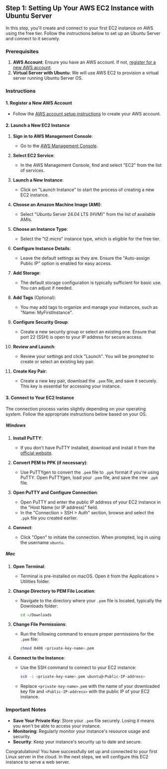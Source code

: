 ## Step 1: Setting Up Your AWS EC2 Instance with Ubuntu Server

In this step, you'll create and connect to your first EC2 instance on AWS using the free tier. Follow the instructions below to set up an Ubuntu Server and connect to it securely.

### Prerequisites

1. **AWS Account**: Ensure you have an AWS account. If not, [register for a new AWS account](https://aws.amazon.com/).
2. **Virtual Server with Ubuntu**: We will use AWS EC2 to provision a virtual server running Ubuntu Server OS.

### Instructions

#### 1. Register a New AWS Account

- Follow the [AWS account setup instructions](https://aws.amazon.com/premiumsupport/knowledge-center/create-and-activate-aws-account/) to create your AWS account.

#### 2. Launch a New EC2 Instance

1. **Sign in to AWS Management Console**:
   - Go to the [AWS Management Console](https://aws.amazon.com/console/).
   
2. **Select EC2 Service**:
   - In the AWS Management Console, find and select "EC2" from the list of services.

3. **Launch a New Instance**:
   - Click on "Launch Instance" to start the process of creating a new EC2 instance.

4. **Choose an Amazon Machine Image (AMI)**:
   - Select "Ubuntu Server 24.04 LTS (HVM)" from the list of available AMIs.

5. **Choose an Instance Type**:
   - Select the "t2.micro" instance type, which is eligible for the free tier.

6. **Configure Instance Details**:
   - Leave the default settings as they are. Ensure the "Auto-assign Public IP" option is enabled for easy access.

7. **Add Storage**:
   - The default storage configuration is typically sufficient for basic use. You can adjust if needed.

8. **Add Tags** (Optional):
   - You may add tags to organize and manage your instances, such as "Name: MyFirstInstance".

9. **Configure Security Group**:
   - Create a new security group or select an existing one. Ensure that port 22 (SSH) is open to your IP address for secure access.

10. **Review and Launch**:
    - Review your settings and click "Launch". You will be prompted to create or select an existing key pair.

11. **Create Key Pair**:
    - Create a new key pair, download the `.pem` file, and save it securely. This key is essential for accessing your instance.

#### 3. Connect to Your EC2 Instance

The connection process varies slightly depending on your operating system. Follow the appropriate instructions below based on your OS.

##### Windows

1. **Install PuTTY**:
   - If you don't have PuTTY installed, download and install it from the [official website](https://www.putty.org/).

2. **Convert PEM to PPK (if necessary)**:
   - Use PuTTYgen to convert the `.pem` file to `.ppk` format if you're using PuTTY. Open PuTTYgen, load your `.pem` file, and save the new `.ppk` file.

3. **Open PuTTY and Configure Connection**:
   - Open PuTTY and enter the public IP address of your EC2 instance in the "Host Name (or IP address)" field.
   - In the "Connection > SSH > Auth" section, browse and select the `.ppk` file you created earlier.

4. **Connect**:
   - Click "Open" to initiate the connection. When prompted, log in using the username `ubuntu`.

##### Mac

1. **Open Terminal**:
   - Terminal is pre-installed on macOS. Open it from the Applications > Utilities folder.

2. **Change Directory to PEM File Location**:
   - Navigate to the directory where your `.pem` file is located, typically the Downloads folder:
     ```bash
     cd ~/Downloads
     ```

3. **Change File Permissions**:
   - Run the following command to ensure proper permissions for the `.pem` file:
     ```bash
     chmod 0400 <private-key-name>.pem
     ```

4. **Connect to the Instance**:
   - Use the SSH command to connect to your EC2 instance:
     ```bash
     ssh -i <private-key-name>.pem ubuntu@<Public-IP-address>
     ```
   - Replace `<private-key-name>.pem` with the name of your downloaded key file and `<Public-IP-address>` with the public IP of your EC2 instance.

### Important Notes

- **Save Your Private Key**: Store your `.pem` file securely. Losing it means you won't be able to access your instance.
- **Monitoring**: Regularly monitor your instance's resource usage and security.
- **Security**: Keep your instance's security up to date and secure.

Congratulations! You have successfully set up and connected to your first Linux server in the cloud. In the next steps, we will configure this EC2 instance to serve a web server.
